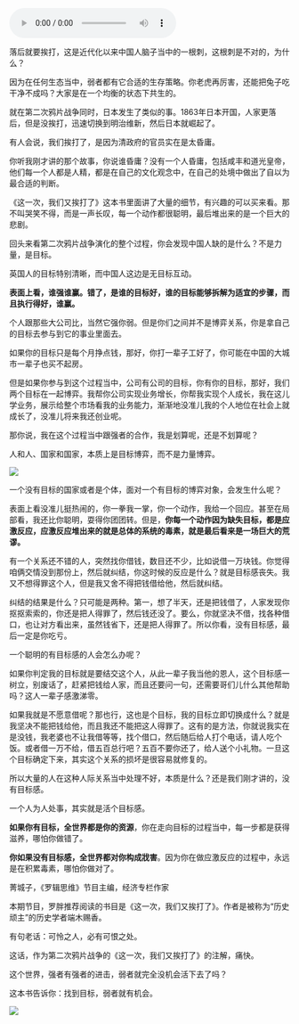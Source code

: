<audio src="http://igetoss.cdn.igetget.com/mp3/201610/21/201610212238592732881754.mp3" controls="controls">您的浏览器不支持 audio 标签。</audio><p>落后就要挨打，这是近代化以来中国人脑子当中的一根刺，这根刺是不对的，为什么？</p><p>因为在任何生态当中，弱者都有它合适的生存策略。你老虎再厉害，还能把兔子吃干净不成吗？大家是在一个均衡的状态下共生的。</p><p>就在第二次鸦片战争同时，日本发生了类似的事。1863年日本开国，人家更落后，但是没挨打，迅速切换到明治维新，然后日本就崛起了。</p><p>有人会说，我们挨打了，是因为清政府的官员实在是太昏庸。</p><p>你听我刚才讲的那个故事，你说谁昏庸？没有一个人昏庸，包括咸丰和道光皇帝，他们每一个人都是人精，都是在自己的文化观念中，在自己的处境中做出了自以为最合适的判断。</p><p>《这一次，我们又挨打了》这本书里面讲了大量的细节，有兴趣的可以买来看。那不叫哭笑不得，而是一声长叹，每一个动作都很聪明，最后堆出来的是一个巨大的悲剧。</p><p>回头来看第二次鸦片战争演化的整个过程，你会发现中国人缺的是什么？不是力量，是目标。</p><p>英国人的目标特别清晰，而中国人这边是无目标互动。</p><p><b>表面上看，谁强谁赢。错了，是谁的目标好，谁的目标能够拆解为适宜的步骤，而且执行得好，谁赢。</b></p><p>个人跟那些大公司比，当然它强你弱。但是你们之间并不是博弈关系，你是拿自己的目标去参与到它的事业里面去。</p><p>如果你的目标只是每个月挣点钱，那好，你打一辈子工好了，你可能在中国的大城市一辈子也买不起房。</p><p>但是如果你参与到这个过程当中，公司有公司的目标，你有你的目标，那好，我们两个目标在一起博弈。我帮你公司实现业务增长，你帮我实现个人成长，我在这儿学业务，展示给整个市场看我的业务能力，渐渐地没准儿我的个人地位在社会上就成长了，没准儿将来我还创业呢。</p><p>那你说，我在这个过程当中跟强者的合作，我是划算呢，还是不划算呢？&nbsp;</p><p>人和人、国家和国家，本质上是目标博弈，而不是力量博弈。 </p><img src="https://piccdn.igetget.com/img/201610/21/201610212240215040948527.jpg" /><p>一个没有目标的国家或者是个体，面对一个有目标的博弈对象，会发生什么呢？</p><p>表面上看没准儿挺热闹的，你一拳我一掌，你一个动作，我给一个回应。甚至在局部看，我还比你聪明，耍得你团团转。但是，<b>你每一个动作因为缺失目标，都是应激反应，应激反应堆出来的就是总体的系统的毒素，就是最后看来是一场巨大的荒谬。</b></p><p>有一个关系还不错的人，突然找你借钱，数目还不少，比如说借一万块钱。你觉得咱俩交情没到那份上，然后就纠结，你这时候的反应是什么？就是目标感丧失。我又不想得罪这个人，但是我又舍不得把钱借给他，然后就纠结。</p><p>纠结的结果是什么？只可能是两种。第一，想了半天，还是把钱借了，人家发现你抠抠索索的，你还是把人得罪了，然后钱还没了。要么，你就坚决不借，找各种借口，也让对方看出来，虽然钱省下，还是把人得罪了。所以你看，没有目标感，最后一定是你吃亏。</p><p>一个聪明的有目标感的人会怎么办呢？</p><p>如果你判定我的目标就是要结交这个人，从此一辈子我当他的恩人，这个目标感一树立，别废话了，赶紧把钱给人家，而且还要问一句，还需要哥们儿什么其他帮助吗？这人一辈子感激涕零。</p><p>如果我就是不愿意借呢？那也行，这也是个目标，我的目标立即切换成什么？就是我坚决不能把钱给他，而且我还不能把这人得罪了。这有的是方法，你就说我实在是没钱，我老婆也不让我借等等，找个借口，然后随后给人打个电话，请人吃个饭。或者借一万不给，借五百总行吧？五百不要你还了，给人送个小礼物。一旦这个目标确定下来，其实这个关系的损坏是很容易就修复的。</p><p>所以大量的人在这种人际关系当中处理不好，本质是什么？还是我们刚才讲的，没有目标感。</p><p>一个人为人处事，其实就是活个目标感。</p><p><b>如果你有目标，全世界都是你的资源</b>，你在走向目标的过程当中，每一步都是获得滋养，哪怕你做错了。</p><p><b>你如果没有目标感，全世界都对你构成戕害</b>。因为你在做应激反应的过程中，永远是在积累毒素，哪怕你做对了。</p><p>菁城子，《罗辑思维》节目主编，经济专栏作家 </p><p>本期节目，罗胖推荐阅读的书目是《这一次，我们又挨打了》。作者是被称为“历史顽主”的历史学者端木赐香。</p><p>有句老话：可怜之人，必有可恨之处。</p><p>这话，作为第二次鸦片战争的《这一次，我们又挨打了》的注解，痛快。</p><p>这个世界，强者有强者的进击，弱者就完全没机会活下去了吗？&nbsp;</p><p>这本书告诉你：找到目标，弱者就有机会。</p><img src="https://piccdn.igetget.com/img/201610/21/201610212243479196267279.jpg" />